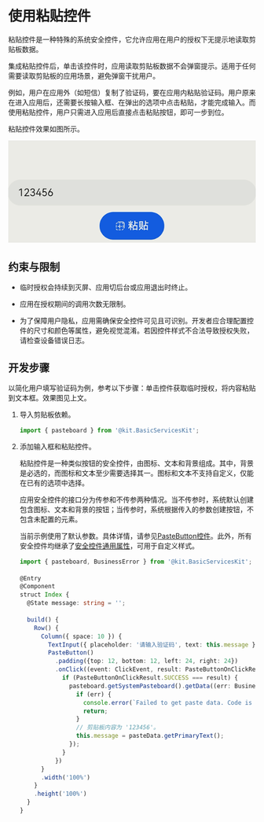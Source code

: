 # 使用粘贴控件

<!--Kit: ArkUI-->
<!--Subsystem: Security-->
<!--Owner: @harylee-->
<!--SE: @linshuqing; @hehehe-li-->
<!--TSE: @leiyuqian-->

粘贴控件是一种特殊的系统安全控件，它允许应用在用户的授权下无提示地读取剪贴板数据。

集成粘贴控件后，单击该控件时，应用读取剪贴板数据不会弹窗提示。适用于任何需要读取剪贴板的应用场景，避免弹窗干扰用户。

例如，用户在应用外（如短信）复制了验证码，要在应用内粘贴验证码。用户原来在进入应用后，还需要长按输入框、在弹出的选项中点击粘贴，才能完成输入。而使用粘贴控件，用户只需进入应用后直接点击粘贴按钮，即可一步到位。

粘贴控件效果如图所示。

![zh-cn_image_0000001760763261](figures/zh-cn_image_0000001760763261.gif)

## 约束与限制

- 临时授权会持续到灭屏、应用切后台或应用退出时终止。

- 应用在授权期间的调用次数无限制。

- 为了保障用户隐私，应用需确保安全控件可见且可识别。开发者应合理配置控件的尺寸和颜色等属性，避免视觉混淆。若因控件样式不合法导致授权失败，请检查设备错误日志。

## 开发步骤

以简化用户填写验证码为例，参考以下步骤：单击控件获取临时授权，将内容粘贴到文本框。效果图见上文。

1. 导入剪贴板依赖。
   
   ```ts
   import { pasteboard } from '@kit.BasicServicesKit';
   ```

2. 添加输入框和粘贴控件。
   
   粘贴控件是一种类似按钮的安全控件，由图标、文本和背景组成。其中，背景是必选的，而图标和文本至少需要选择其一。图标和文本不支持自定义，仅能在已有的选项中选择。

   应用安全控件的接口分为传参和不传参两种情况。当不传参时，系统默认创建包含图标、文本和背景的按钮；当传参时，系统根据传入的参数创建按钮，不包含未配置的元素。

   当前示例使用了默认参数。具体详情，请参见[PasteButton控件](../../reference/apis-arkui/arkui-ts/ts-security-components-pastebutton.md)。此外，所有安全控件均继承了[安全控件通用属性](../../reference/apis-arkui/arkui-ts/ts-securitycomponent-attributes.md)，可用于自定义样式。
   
   ```ts
   import { pasteboard, BusinessError } from '@kit.BasicServicesKit';
   
   @Entry
   @Component
   struct Index {
     @State message: string = '';
   
     build() {
       Row() {
         Column({ space: 10 }) {
           TextInput({ placeholder: '请输入验证码', text: this.message })
           PasteButton()
             .padding({top: 12, bottom: 12, left: 24, right: 24})
             .onClick((event: ClickEvent, result: PasteButtonOnClickResult) => {
               if (PasteButtonOnClickResult.SUCCESS === result) {
                 pasteboard.getSystemPasteboard().getData((err: BusinessError, pasteData: pasteboard.PasteData) => {
                   if (err) {
                     console.error(`Failed to get paste data. Code is ${err.code}, message is ${err.message}`);
                     return;
                   }
                   // 剪贴板内容为 '123456'。
                   this.message = pasteData.getPrimaryText();
                 });
               }
             })
         }
         .width('100%')
       }
       .height('100%')
     }
   }
   ```
